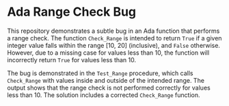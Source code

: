 # Ada Range Check Bug

This repository demonstrates a subtle bug in an Ada function that performs a range check. The function `Check_Range` is intended to return `True` if a given integer value falls within the range [10, 20] (inclusive), and `False` otherwise. However, due to a missing case for values less than 10, the function will incorrectly return `True` for values less than 10.

The bug is demonstrated in the `Test_Range` procedure, which calls `Check_Range` with values inside and outside of the intended range.  The output shows that the range check is not performed correctly for values less than 10. The solution includes a corrected `Check_Range` function.